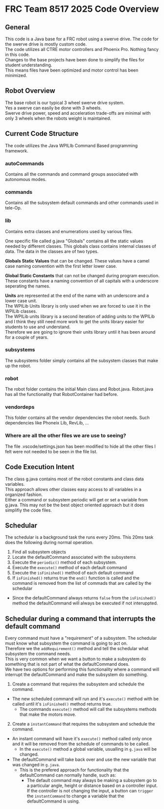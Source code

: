 # FRC Team 8517 2025 Code Overview
## General
This code is a Java base for a FRC robot using a swerve drive. The code for the swerve drive is mostly custom code.  
The code utilizes all CTRE motor controllers and Phoenix Pro. Nothing fancy in this code.  
Changes to the base projects have been done to simplify the files for student understanding.  
This means files have been optimized and motor control has been minimized.

## Robot Overview
The base robot is our typical 3 wheel swerve drive system.  
Yes a swerve can easily be done with 3 wheels.   
Swerve drive power, speed and acceleration trade-offs are minimal with only 3 wheels when the robots weight is maintained.

## Current Code Structure
The code utilizes the Java WPILIb Command Based programming framework. 
### autoCommands
Contains all the commands and command groups associated with autonomous modes.
### commands
Contains all the subsystem default commands and other commands used in tele-Op.
### lib
Contains extra classes and enumerations used by various files.
<p>
One specific file called g.java "Globals" contains all the static values needed by different classes.
This globals class contains internal classes of data. The data in the classes are of two types.
</p>
<p>
<b>Globals Static Values</b> that can be changed. These values have a camel case naming convention with the first letter lower case.
</p>
<p>
<b>Global Static Constants</b> that can not be changed during program execution. These constants have a naming convention of all capitals with a underscore seperating the names.</p>

<b>Units</b> are represented at the end of the name with an underscore and a lower case unit.  
The WPILib Units library is only used when we are forced to use it in the WPILib classes.  
The WPILib units library is a second iteration of adding units to the WPILib and I think they still need more work to get the units library easier for students to use and understand.   
Therefore we are going to ignore their units library until it has been around for a couple of years.

### subsystems
The subsystems folder simply contains all the subsystem classes that make up the robot. 

### robot
The robot folder contains the initial Main class and Robot.java. Robot.java has all the functionality that RobotContainer had before. 

### vendordeps
This folder contains all the vendor dependencies the robot needs. Such dependencies like Phoneix Lib, RevLib, ...

### Where are all the other files we are use to seeing?
The file .vscode/settings.json has been modified to hide all the other files I felt were not needed to be seen in the file list.

## Code Execution Intent
The class g.java contains most of the robot constants and class data variables.  
This approach allows other classes easy access to all variables in a organized fashion.  
Either a command or subsystem periodic will get or set a variable from g.java. This may not be the best object oriented approach but it does simplifiy the code files. 

## Schedular
The schedular is a background task the runs every 20ms. This 20ms task does the following during normal operation.  
1. Find all subsystem objects
2. Locate the defaultCommand associated with the subsystems
3. Execute the ```periodic()``` method of each subsystem.
4. Execute the ```execute()``` method of each default command
5. Execute the ```isFinished()``` method of each default command
6. If ```isFinished()``` returns true the ```end()``` function is called and the command is removed from the list of commads that are called by the schedular
  - Since the defaultCommand always returns ```false``` from the ```isFinished()``` method the defaultCommand will always be executed if not interuppted.

## Schedular during a command that interrupts the default command
Every command must have a "requirement" of a subsystem. The schedular must know what subsystem the command is going to act on.  
Therefore we the ```addRequirement()``` method and tell the schedular what subsystem the command needs.  
This is very common when we want a button to make a subsystem do something that is not part of what the defaultCommand does.  
We have two options for performing this functionality where a command will interrupt the defaultCommand and make the subsystem do something.
1. Create a command that requires the subsystem and schedule the command.
- The new scheduled command will run and it's ```execute()``` method with be called until it's ```isFinished()``` method returns true.
  - The commands ```execute()``` method will call the subsystems methods that make the motors move. 

2. Create a ```instantCommand``` that requires the subsystem and schedule the command.
- An instant command will have it's ```execute()``` method called only once and it will be removed from the schedule of commands to be called.
  - In the ```execute()``` method a global variable, usualling in ```g.java``` will be changed.
- The defaultCommand will take back over and use the new variable that was changed in ```g.java```. 
  - This is the prefered approach for functionality that the defaultCommand can normally handle, such as:  
    - The default command may always be making a subsystem go to a particular angle, height or distance based on a controller input.  
    If the controller is not changing the input, a button can ```trigger``` the ```instantCommand``` to change a variable that the defaultCommand is using.



